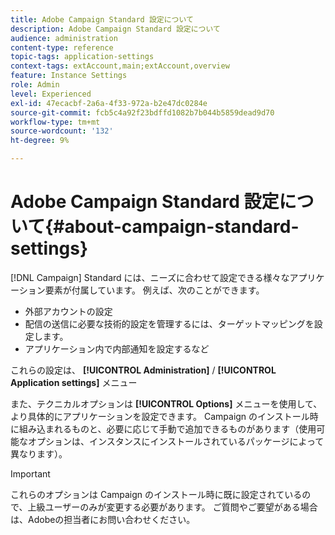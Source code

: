 ```yaml
---
title: Adobe Campaign Standard 設定について
description: Adobe Campaign Standard 設定について
audience: administration
content-type: reference
topic-tags: application-settings
context-tags: extAccount,main;extAccount,overview
feature: Instance Settings
role: Admin
level: Experienced
exl-id: 47ecacbf-2a6a-4f33-972a-b2e47dc0284e
source-git-commit: fcb5c4a92f23bdffd1082b7b044b5859dead9d70
workflow-type: tm+mt
source-wordcount: '132'
ht-degree: 9%

---
```


# Adobe Campaign Standard 設定について{#about-campaign-standard-settings}

[!DNL Campaign] Standard には、ニーズに合わせて設定できる様々なアプリケーション要素が付属しています。 例えば、次のことができます。

* 外部アカウントの設定
* 配信の送信に必要な技術的設定を管理するには、ターゲットマッピングを設定します。
* アプリケーション内で内部通知を設定するなど

これらの設定は、 **[!UICONTROL Administration]** / **[!UICONTROL Application settings]** メニュー

また、テクニカルオプションは **[!UICONTROL Options]** メニューを使用して、より具体的にアプリケーションを設定できます。 Campaign のインストール時に組み込まれるものと、必要に応じて手動で追加できるものがあります（使用可能なオプションは、インスタンスにインストールされているパッケージによって異なります）。

>[!IMPORTANT]
>
>これらのオプションは Campaign のインストール時に既に設定されているので、上級ユーザーのみが変更する必要があります。 ご質問やご要望がある場合は、Adobeの担当者にお問い合わせください。
